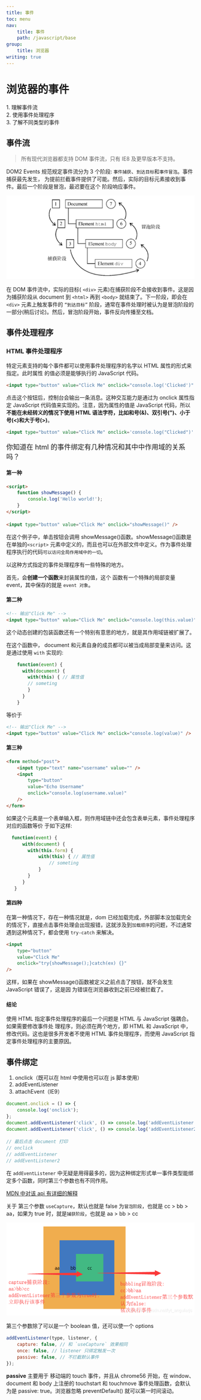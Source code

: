 ```yaml
---
title: 事件
toc: menu
nav:
    title: 事件
    path: /javascript/base
group:
    title: 浏览器
writing: true
---
```


# 浏览器的事件

<Alert type="info">
<div>1. 理解事件流</div>
<div>2. 使用事件处理程序</div>
<div>3. 了解不同类型的事件</div>
</Alert>

## 事件流

> 所有现代浏览器都支持 DOM 事件流，只有 IE8 及更早版本不支持。

DOM2 Events 规范规定事件流分为 3 个阶段: `事件捕获`、`到达目标`和`事件冒泡`。事件捕获最先发生， 为提前拦截事件提供了可能。然后，实际的目标元素接收到事件。最后一个阶段是冒泡，最迟要在这个 阶段响应事件。

<img src="./imgs/shijianliu.jpg"/>

在 DOM 事件流中，实际的目标( `<div>` 元素)在捕获阶段不会接收到事件。这是因为捕获阶段从 document 到 `<html>` 再到 `<body>` 就结束了。下一阶段，即会在 `<div>` 元素上触发事件的 `“到达目标”` 阶段，通常在事件处理时被认为是冒泡阶段的一部分(稍后讨论)。然后，冒泡阶段开始，事件反向传播至文档。

## 事件处理程序

### HTML 事件处理程序

特定元素支持的每个事件都可以使用事件处理程序的名字以 HTML 属性的形式来指定。此时属性 的值必须是能够执行的 JavaScript 代码。

```html
<input type="button" value="Click Me" onclick="console.log('Clicked')" />
```

点击这个按钮后，控制台会输出一条消息。这种交互能力是通过为 onclick 属性指定 JavaScript 代码值来实现的。注意，因为属性的值是 JavaScript 代码，所以**不能在未经转义的情况下使用 HTML 语法字符，比如和号(&)、双引号(")、小于号(<)和大于号(>)**。

```html
<input type="button" value="Click Me" onclick='console.log("Clicked")' />
```

<Alert type="info">
<p style="font-size:18px">你知道在 html 的事件绑定有几种情况和其中中作用域的关系吗？</p>
</Alert>

<h4>第一种</h4>

```html
<script>
    function showMessage() {
        console.log('Hello world!');
    }
</script>

<input type="button" value="Click Me" onclick="showMessage()" />
```

在这个例子中，单击按钮会调用 showMessage()函数。showMessage()函数是在单独的`<script>` 元素中定义的，而且也可以在外部文件中定义。作为事件处理程序执行的代码`可以访问全局作用域中的一切`。

以这种方式指定的事件处理程序有一些特殊的地方。

首先，会**创建一个函数**来封装属性的值，这个 函数有一个特殊的局部变量 event，其中保存的就是 `event 对象`。

<h4>第二种</h4>

```html
<!-- 输出"Click Me" -->
<input type="button" value="Click Me" onclick="console.log(this.value)" />
```

这个动态创建的包装函数还有一个特别有意思的地方，就是其作用域链被扩展了。

在这个函数中， document 和元素自身的成员都可以被当成局部变量来访问。这是通过使用 `with` 实现的:

```js
    function(event) {
      with(document) {
        with(this) { // 属性值
        // someting
        }
      }
    }
```

等价于

```html
<!-- 输出"Click Me" -->
<input type="button" value="Click Me" onclick="console.log(value)" />
```

<h4>第三种</h4>

```html
<form method="post">
    <input type="text" name="username" value="" />
    <input
        type="button"
        value="Echo Username"
        onclick="console.log(username.value)"
    />
</form>
```

如果这个元素是一个表单输入框，则作用域链中还会包含表单元素，事件处理程序对应的函数等价 于如下这样:

```js
  function(event) {
      with(document) {
        with(this.form) {
            with(this) { // 属性值
                // someting
            }
        }
      }
   }
```

<h4>第四种</h4>

在第一种情况下，存在一种情况就是，dom 已经加载完成，外部脚本没加载完全的情况下，直接点击事件处理会出现报错，这就涉及到`加载顺序`的问题，不过通常遇到这种情况下，都会使用 `try-catch` 来解决。

```html
<input
    type="button"
    value="Click Me"
    onclick="try{showMessage();}catch(ex) {}"
/>
```

这样，如果在 showMessage()函数被定义之前点击了按钮，就不会发生 JavaScript 错误了，这是因 为错误在浏览器收到之前已经被拦截了。

<h4>结论</h4>
使用 HTML 指定事件处理程序的最后一个问题是 HTML 与 JavaScript 强耦合。如果需要修改事件处 理程序，则必须在两个地方，即 HTML 和 JavaScript 中，修改代码。这也是很多开发者不使用 HTML 事件处理程序，而使用 JavaScript 指定事件处理程序的主要原因。

## 事件绑定

1. onclick（既可以在 html 中使用也可以在 js 脚本使用）
2. addEventListener
3. attachEvent（IE9）

```js
document.onclick = () => {
    console.log('onclick');
};
document.addEventListener('click', () => console.log('addEventListener'));
document.addEventListener('click', () => console.log('addEventListener2'));

// 最后点击 document 打印
// onclick
// addEventListener
// addEventListener2
```

在 `addEventListener` 中无疑是用得最多的，因为这种绑定形式单一事件类型能绑定多个函数，同时第三个参数也有不同作用。

[MDN 中对该 api 有详细的解释](https://developer.mozilla.org/zh-CN/docs/Web/API/EventTarget/addEventListener)

关于 第三个参数 `useCapture`，默认也就是 false 为`冒泡阶段`，也就是 cc > bb > aa，如果为 true 时，就是`捕获阶段`，也就是 aa > bb > cc

<img src="./imgs/eventlistener.png"/>

第三个参数除了可以是一个 boolean 值，还可以使一个 options

```js
addEventListener(type, listener, {
    capture: false, // 和 `useCapture` 效果相同
    once: false, // listener 只绑定触发一次
    passive: false, // 不拦截默认事件
});
```

<Alert type="warning">
  <strong>passive</strong> 主要用于 移动端的 touch 事件，并且从 chrome56 开始，在 window、document 和 body 上注册的 touchstart 和 touchmove 事件处理函数，会默认为是 passive: true。浏览器忽略 preventDefault() 就可以第一时间滚动。
</Alert>
